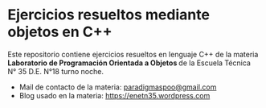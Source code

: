 # Ejercicios resueltos mediante objetos en C++
Este repositorio contiene ejercicios resueltos en lenguaje C++ de la materia <b>Laboratorio de Programación Orientada a Objetos </b> de la Escuela Técnica N° 35 D.E. N°18 turno noche.

* Mail de contacto de la materia: paradigmaspoo@gmail.com <br>
* Blog usado en la materia: https://enetn35.wordpress.com 
